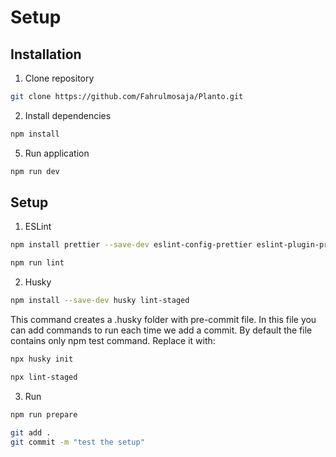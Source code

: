 # Setup

## Installation

1. Clone repository

```bash
git clone https://github.com/Fahrulmosaja/Planto.git
```

2. Install dependencies

```bash
npm install
```

5. Run application

```bash
npm run dev
```

## Setup

1. ESLint

```bash
npm install prettier --save-dev eslint-config-prettier eslint-plugin-prettier
```

```bash
npm run lint
```

2. Husky

```bash
npm install --save-dev husky lint-staged
```

This command creates a .husky folder with pre-commit file. In this file you can add commands to run each time we add a commit. By default the file contains only npm test command. Replace it with:

```bash
npx husky init
```

```bash
npx lint-staged
```

3. Run

```bash
npm run prepare
```

```bash
git add .
git commit -m "test the setup"
```

